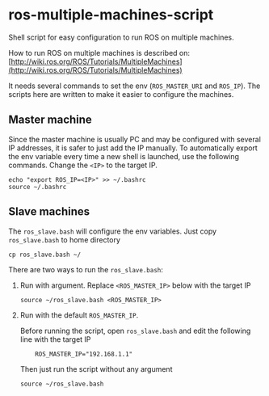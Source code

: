 # ros-multiple-machines-script
Shell script for easy configuration to run ROS on multiple machines.

How to run ROS on multiple machines is described on: [http://wiki.ros.org/ROS/Tutorials/MultipleMachines](http://wiki.ros.org/ROS/Tutorials/MultipleMachines)

It needs several commands to set the env (`ROS_MASTER_URI` and `ROS_IP`).
The scripts here are written to make it easier to configure the machines.

## Master machine
Since the master machine is usually PC and may be configured with several IP addresses, it is safer to just add the IP manually.
To automatically export the env variable every time a new shell is launched, use the following commands. Change the `<IP>` to the target IP.
```
echo "export ROS_IP=<IP>" >> ~/.bashrc
source ~/.bashrc
```


## Slave machines
The `ros_slave.bash` will configure the env variables.
Just copy `ros_slave.bash` to home directory
  ```
  cp ros_slave.bash ~/
  ```

There are two ways to run the `ros_slave.bash`:
1. Run with argument. Replace `<ROS_MASTER_IP>` below with the target IP
   ```
   source ~/ros_slave.bash <ROS_MASTER_IP>
   ```
2. Run with the default `ROS_MASTER_IP`.

   Before running the script, open `ros_slave.bash` and edit the following line with the target IP
   ```
       ROS_MASTER_IP="192.168.1.1"
   ```
   Then just run the script without any argument
   ```
   source ~/ros_slave.bash
   ```
